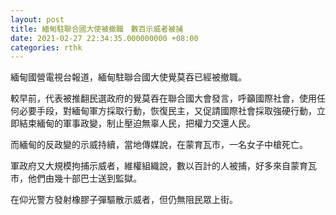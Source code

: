 ```yaml
---
layout: post
title: 緬甸駐聯合國大使被撤職　數百示威者被捕
date: 2021-02-27 22:34:35.000000000 +08:00
categories: rthk
---
```


緬甸國營電視台報道，緬甸駐聯合國大使覺莫吞已經被撤職。

較早前，代表被推翻民選政府的覺莫吞在聯合國大會發言，呼籲國際社會，使用任何必要手段，對緬甸軍方採取行動，恢復民主，又促請國際社會採取強硬行動，立即結束緬甸的軍事政變，制止壓迫無辜人民，把權力交還人民。

而緬甸的反政變的示威持續，當地傳媒說，在蒙育瓦市，一名女子中槍死亡。

軍政府又大規模拘捕示威者，維權組織說，數以百計的人被捕，好多來自蒙育瓦市，他們由幾十部巴士送到監獄。

在仰光警方發射橡膠子彈驅散示威者，但仍無阻民眾上街。
